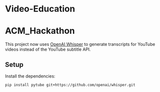 # Video-Education
# ACM_Hackathon

This project now uses [OpenAI Whisper](https://github.com/openai/whisper) to
generate transcripts for YouTube videos instead of the YouTube subtitle API.

## Setup

Install the dependencies:

```bash
pip install pytube git+https://github.com/openai/whisper.git
```
